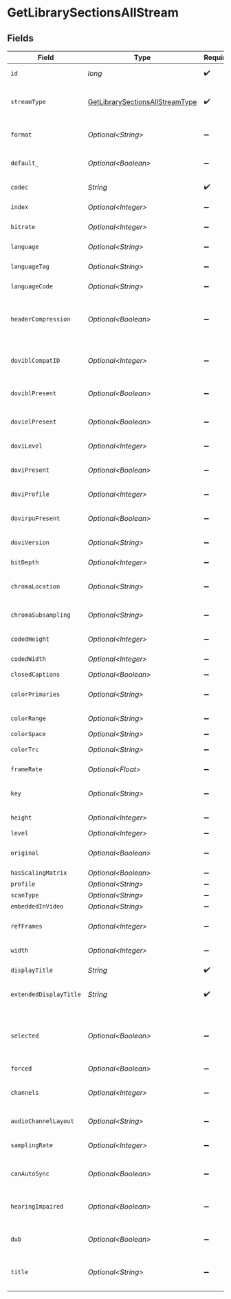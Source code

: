 # GetLibrarySectionsAllStream


## Fields

| Field                                                                                         | Type                                                                                          | Required                                                                                      | Description                                                                                   | Example                                                                                       |
| --------------------------------------------------------------------------------------------- | --------------------------------------------------------------------------------------------- | --------------------------------------------------------------------------------------------- | --------------------------------------------------------------------------------------------- | --------------------------------------------------------------------------------------------- |
| `id`                                                                                          | *long*                                                                                        | :heavy_check_mark:                                                                            | Unique stream identifier.                                                                     | 1002625                                                                                       |
| `streamType`                                                                                  | [GetLibrarySectionsAllStreamType](../../models/operations/GetLibrarySectionsAllStreamType.md) | :heavy_check_mark:                                                                            | Stream type:<br/>  - 1 = video<br/>  - 2 = audio<br/>  - 3 = subtitle<br/>                    | 1                                                                                             |
| `format`                                                                                      | *Optional\<String>*                                                                           | :heavy_minus_sign:                                                                            | Format of the stream (e.g., srt).                                                             | srt                                                                                           |
| `default_`                                                                                    | *Optional\<Boolean>*                                                                          | :heavy_minus_sign:                                                                            | Indicates if this stream is default.                                                          | true                                                                                          |
| `codec`                                                                                       | *String*                                                                                      | :heavy_check_mark:                                                                            | Codec used by the stream.                                                                     | hevc                                                                                          |
| `index`                                                                                       | *Optional\<Integer>*                                                                          | :heavy_minus_sign:                                                                            | Index of the stream.                                                                          | 0                                                                                             |
| `bitrate`                                                                                     | *Optional\<Integer>*                                                                          | :heavy_minus_sign:                                                                            | Bitrate of the stream.                                                                        | 24743                                                                                         |
| `language`                                                                                    | *Optional\<String>*                                                                           | :heavy_minus_sign:                                                                            | Language of the stream.                                                                       | English                                                                                       |
| `languageTag`                                                                                 | *Optional\<String>*                                                                           | :heavy_minus_sign:                                                                            | Language tag (e.g., en).                                                                      | en                                                                                            |
| `languageCode`                                                                                | *Optional\<String>*                                                                           | :heavy_minus_sign:                                                                            | ISO language code.                                                                            | eng                                                                                           |
| `headerCompression`                                                                           | *Optional\<Boolean>*                                                                          | :heavy_minus_sign:                                                                            | Indicates whether header compression is enabled.                                              | true                                                                                          |
| `doviblCompatID`                                                                              | *Optional\<Integer>*                                                                          | :heavy_minus_sign:                                                                            | Dolby Vision BL compatibility ID.                                                             | 1                                                                                             |
| `doviblPresent`                                                                               | *Optional\<Boolean>*                                                                          | :heavy_minus_sign:                                                                            | Indicates if Dolby Vision BL is present.                                                      | true                                                                                          |
| `dovielPresent`                                                                               | *Optional\<Boolean>*                                                                          | :heavy_minus_sign:                                                                            | Indicates if Dolby Vision EL is present.                                                      | false                                                                                         |
| `doviLevel`                                                                                   | *Optional\<Integer>*                                                                          | :heavy_minus_sign:                                                                            | Dolby Vision level.                                                                           | 6                                                                                             |
| `doviPresent`                                                                                 | *Optional\<Boolean>*                                                                          | :heavy_minus_sign:                                                                            | Indicates if Dolby Vision is present.                                                         | true                                                                                          |
| `doviProfile`                                                                                 | *Optional\<Integer>*                                                                          | :heavy_minus_sign:                                                                            | Dolby Vision profile.                                                                         | 8                                                                                             |
| `dovirpuPresent`                                                                              | *Optional\<Boolean>*                                                                          | :heavy_minus_sign:                                                                            | Indicates if Dolby Vision RPU is present.                                                     | true                                                                                          |
| `doviVersion`                                                                                 | *Optional\<String>*                                                                           | :heavy_minus_sign:                                                                            | Dolby Vision version.                                                                         | 1.0                                                                                           |
| `bitDepth`                                                                                    | *Optional\<Integer>*                                                                          | :heavy_minus_sign:                                                                            | Bit depth of the video stream.                                                                | 10                                                                                            |
| `chromaLocation`                                                                              | *Optional\<String>*                                                                           | :heavy_minus_sign:                                                                            | Chroma sample location.                                                                       | topleft                                                                                       |
| `chromaSubsampling`                                                                           | *Optional\<String>*                                                                           | :heavy_minus_sign:                                                                            | Chroma subsampling format.                                                                    | 4:2:0                                                                                         |
| `codedHeight`                                                                                 | *Optional\<Integer>*                                                                          | :heavy_minus_sign:                                                                            | Coded video height.                                                                           | 1608                                                                                          |
| `codedWidth`                                                                                  | *Optional\<Integer>*                                                                          | :heavy_minus_sign:                                                                            | Coded video width.                                                                            | 3840                                                                                          |
| `closedCaptions`                                                                              | *Optional\<Boolean>*                                                                          | :heavy_minus_sign:                                                                            | N/A                                                                                           | true                                                                                          |
| `colorPrimaries`                                                                              | *Optional\<String>*                                                                           | :heavy_minus_sign:                                                                            | Color primaries used.                                                                         | bt2020                                                                                        |
| `colorRange`                                                                                  | *Optional\<String>*                                                                           | :heavy_minus_sign:                                                                            | Color range (e.g., tv).                                                                       | tv                                                                                            |
| `colorSpace`                                                                                  | *Optional\<String>*                                                                           | :heavy_minus_sign:                                                                            | Color space.                                                                                  | bt2020nc                                                                                      |
| `colorTrc`                                                                                    | *Optional\<String>*                                                                           | :heavy_minus_sign:                                                                            | Color transfer characteristics.                                                               | smpte2084                                                                                     |
| `frameRate`                                                                                   | *Optional\<Float>*                                                                            | :heavy_minus_sign:                                                                            | Frame rate of the stream.                                                                     | 23.976                                                                                        |
| `key`                                                                                         | *Optional\<String>*                                                                           | :heavy_minus_sign:                                                                            | Key to access this stream part.                                                               | /library/streams/216389                                                                       |
| `height`                                                                                      | *Optional\<Integer>*                                                                          | :heavy_minus_sign:                                                                            | Height of the video stream.                                                                   | 1602                                                                                          |
| `level`                                                                                       | *Optional\<Integer>*                                                                          | :heavy_minus_sign:                                                                            | Video level.                                                                                  | 150                                                                                           |
| `original`                                                                                    | *Optional\<Boolean>*                                                                          | :heavy_minus_sign:                                                                            | Indicates if this is the original stream.                                                     | true                                                                                          |
| `hasScalingMatrix`                                                                            | *Optional\<Boolean>*                                                                          | :heavy_minus_sign:                                                                            | N/A                                                                                           | false                                                                                         |
| `profile`                                                                                     | *Optional\<String>*                                                                           | :heavy_minus_sign:                                                                            | Video profile.                                                                                | main 10                                                                                       |
| `scanType`                                                                                    | *Optional\<String>*                                                                           | :heavy_minus_sign:                                                                            | N/A                                                                                           | progressive                                                                                   |
| `embeddedInVideo`                                                                             | *Optional\<String>*                                                                           | :heavy_minus_sign:                                                                            | N/A                                                                                           | progressive                                                                                   |
| `refFrames`                                                                                   | *Optional\<Integer>*                                                                          | :heavy_minus_sign:                                                                            | Number of reference frames.                                                                   | 1                                                                                             |
| `width`                                                                                       | *Optional\<Integer>*                                                                          | :heavy_minus_sign:                                                                            | Width of the video stream.                                                                    | 3840                                                                                          |
| `displayTitle`                                                                                | *String*                                                                                      | :heavy_check_mark:                                                                            | Display title for the stream.                                                                 | 4K DoVi/HDR10 (HEVC Main 10)                                                                  |
| `extendedDisplayTitle`                                                                        | *String*                                                                                      | :heavy_check_mark:                                                                            | Extended display title for the stream.                                                        | 4K DoVi/HDR10 (HEVC Main 10)                                                                  |
| `selected`                                                                                    | *Optional\<Boolean>*                                                                          | :heavy_minus_sign:                                                                            | Indicates if this stream is selected (applicable for audio streams).                          | true                                                                                          |
| `forced`                                                                                      | *Optional\<Boolean>*                                                                          | :heavy_minus_sign:                                                                            | N/A                                                                                           | true                                                                                          |
| `channels`                                                                                    | *Optional\<Integer>*                                                                          | :heavy_minus_sign:                                                                            | Number of audio channels (for audio streams).                                                 | 6                                                                                             |
| `audioChannelLayout`                                                                          | *Optional\<String>*                                                                           | :heavy_minus_sign:                                                                            | Audio channel layout.                                                                         | 5.1(side)                                                                                     |
| `samplingRate`                                                                                | *Optional\<Integer>*                                                                          | :heavy_minus_sign:                                                                            | Sampling rate for the audio stream.                                                           | 48000                                                                                         |
| `canAutoSync`                                                                                 | *Optional\<Boolean>*                                                                          | :heavy_minus_sign:                                                                            | Indicates if the stream can auto-sync.                                                        | false                                                                                         |
| `hearingImpaired`                                                                             | *Optional\<Boolean>*                                                                          | :heavy_minus_sign:                                                                            | Indicates if the stream is for the hearing impaired.                                          | true                                                                                          |
| `dub`                                                                                         | *Optional\<Boolean>*                                                                          | :heavy_minus_sign:                                                                            | Indicates if the stream is a dub.                                                             | true                                                                                          |
| `title`                                                                                       | *Optional\<String>*                                                                           | :heavy_minus_sign:                                                                            | Optional title for the stream (e.g., language variant).                                       | SDH                                                                                           |